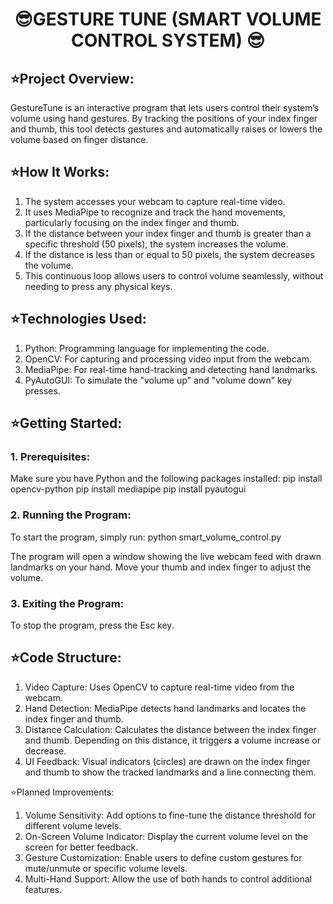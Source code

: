 # <h1 align="center">😎GESTURE TUNE (SMART VOLUME CONTROL SYSTEM) 😎</h1>



## ⭐Project Overview:
GestureTune is an interactive program that lets users control their system’s volume using hand gestures. By tracking the positions of your index finger and thumb, this tool detects gestures and automatically raises or lowers the volume based on finger distance.

## ⭐How It Works:
1. The system accesses your webcam to capture real-time video.
2. It uses MediaPipe to recognize and track the hand movements, particularly focusing on the index finger and thumb.
3. If the distance between your index finger and thumb is greater than a specific threshold (50 pixels), the system increases the volume.
4. If the distance is less than or equal to 50 pixels, the system decreases the volume.
5. This continuous loop allows users to control volume seamlessly, without needing to press any physical keys.

## ⭐Technologies Used:
1. Python: Programming language for implementing the code.
2. OpenCV: For capturing and processing video input from the webcam.
3. MediaPipe: For real-time hand-tracking and detecting hand landmarks.
4. PyAutoGUI: To simulate the "volume up" and "volume down" key presses.

## ⭐Getting Started:

### 1. Prerequisites:
Make sure you have Python and the following packages installed:
pip install opencv-python
pip install mediapipe
pip install pyautogui

### 2. Running the Program:
To start the program, simply run:
python smart_volume_control.py

The program will open a window showing the live webcam feed with drawn landmarks on your hand. Move your thumb and index finger to adjust the volume.

### 3. Exiting the Program:
To stop the program, press the Esc key.

## ⭐Code Structure:
1. Video Capture: Uses OpenCV to capture real-time video from the webcam.
2. Hand Detection: MediaPipe detects hand landmarks and locates the index finger and thumb.
3. Distance Calculation: Calculates the distance between the index finger and thumb. Depending on this distance, it triggers a volume increase or decrease.
4. UI Feedback: Visual indicators (circles) are drawn on the index finger and thumb to show the tracked landmarks and a line connecting them.

⭐Planned Improvements:
1.  Volume Sensitivity: Add options to fine-tune the distance threshold for different volume levels.
2. On-Screen Volume Indicator: Display the current volume level on the screen for better feedback.
3. Gesture Customization: Enable users to define custom gestures for mute/unmute or specific volume levels.
4. Multi-Hand Support: Allow the use of both hands to control additional features.
